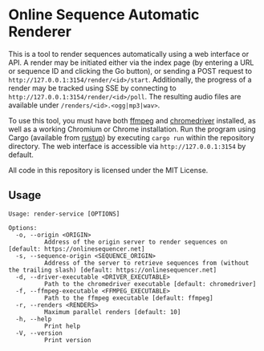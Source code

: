 # Online Sequence Automatic Renderer

This is a tool to render sequences automatically using a web interface or API. A render
may be initiated either via the index page (by entering a URL or sequence ID and clicking
the Go button), or sending a POST request to `http://127.0.0.1:3154/render/<id>/start`.
Additionally, the progress of a render may be tracked using SSE by connecting to `http://127.0.0.1:3154/render/<id>/poll`.
The resulting audio files are available under `/renders/<id>.<ogg|mp3|wav>`.

To use this tool, you must have both [ffmpeg](https://ffmpeg.org/) and [chromedriver](https://developer.chrome.com/docs/chromedriver/downloads)
installed, as well as a working Chromium or Chrome installation. Run the program using Cargo
(available from [rustup](https://rustup.rs/)) by executing `cargo run` within the repository
directory. The web interface is accessible via `http://127.0.0.1:3154` by default.

All code in this repository is licensed under the MIT License.

## Usage
```
Usage: render-service [OPTIONS]

Options:
  -o, --origin <ORIGIN>
          Address of the origin server to render sequences on [default: https://onlinesequencer.net]
  -s, --sequence-origin <SEQUENCE_ORIGIN>
          Address of the server to retrieve sequences from (without the trailing slash) [default: https://onlinesequencer.net]
  -d, --driver-executable <DRIVER_EXECUTABLE>
          Path to the chromedriver executable [default: chromedriver]
  -f, --ffmpeg-executable <FFMPEG_EXECUTABLE>
          Path to the ffmpeg executable [default: ffmpeg]
  -r, --renders <RENDERS>
          Maximum parallel renders [default: 10]
  -h, --help
          Print help
  -V, --version
          Print version
```
